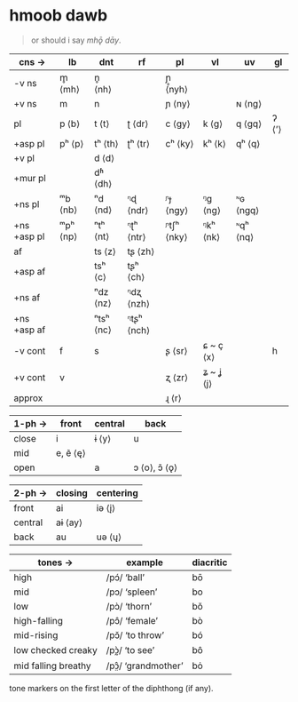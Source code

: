 # hmoob dawb

> or should i say *mhǭ dāy*.
> 

| cns → | lb | dnt | rf | pl | vl | uv | gl |
| --- | --- | --- | --- | --- | --- | --- | --- |
| -v ns | m̥ ⟨mh⟩ | n̥ ⟨nh⟩ |  | ɲ̥ ⟨nyh⟩ |  |  |  |
| +v ns | m | n |  | ɲ ⟨ny⟩ |  | ɴ ⟨ng⟩ |  |
| pl | p ⟨b⟩ | t ⟨t⟩ | ʈ ⟨dr⟩ | c ⟨gy⟩ | k ⟨g⟩ | q ⟨gq⟩ | ʔ ⟨’⟩ |
| +asp pl | pʰ ⟨p⟩ | tʰ ⟨th⟩ | ʈʰ ⟨tr⟩ | cʰ ⟨ky⟩ | kʰ ⟨k⟩ | qʰ ⟨q⟩ |  |
| +v pl |  | d ⟨d⟩ |  |  |  |  |  |
| +mur pl |  | dʱ ⟨dh⟩ |  |  |  |  |  |
| +ns pl | ᵐb ⟨nb⟩ | ⁿd ⟨nd⟩ | ᶯɖ ⟨ndr⟩ | ᶮɟ ⟨ngy⟩ | ᵑɡ ⟨ng⟩ | ᶰɢ ⟨ngq⟩ |  |
| +ns +asp pl | ᵐpʰ ⟨np⟩ | ⁿtʰ ⟨nt⟩ | ᶯʈʰ ⟨ntr⟩ | ᶮtʃʰ ⟨nky⟩ | ᵑkʰ ⟨nk⟩ | ᶰqʰ ⟨nq⟩ |  |
| af |  | ts ⟨z⟩ | tʂ ⟨zh⟩ |  |  |  |  |
| +asp af |  | tsʰ ⟨c⟩ | tʂʰ ⟨ch⟩ |  |  |  |  |
| +ns af |  | ⁿdz ⟨nz⟩ | ᶯdʐ ⟨nzh⟩ |  |  |  |  |
| +ns +asp af |  | ⁿtsʰ ⟨nc⟩ | ᶯtʂʰ ⟨nch⟩ |  |  |  |  |
| -v cont | f | s |  | ʂ ⟨sr⟩ | ɕ ~ ç ⟨x⟩ |  | h |
| +v cont | v |  |  | ʐ ⟨zr⟩ | ʑ ~ ʝ ⟨j⟩ |  |  |
| approx |  |  |  | ɻ ⟨r⟩ |  |  |  |

| 1-ph → | front | central | back |
| --- | --- | --- | --- |
| close | i | ɨ ⟨y⟩ | u |
| mid | e, ẽ ⟨ę⟩ |  |  |
| open |  | a | ɔ ⟨o⟩, ɔ̃ ⟨ǫ⟩ |

| 2-ph → | closing | centering |
| --- | --- | --- |
| front | ai | iə ⟨į⟩ |
| central | aɨ ⟨ay⟩ |  |
| back | au | uə ⟨ų⟩ |

| tones → | example | diacritic |
| --- | --- | --- |
| high | /pɔ́/ ‘ball’ | bō |
| mid | /pɔ/ ‘spleen’ | bo |
| low | /pɔ̀/ ‘thorn’ | bŏ |
| high-falling | /pɔ̂/ ‘female’ | bò |
| mid-rising | /pɔ̌/ ‘to throw’ | bó |
| low checked creaky | /pɔ̰̀/ ‘to see’ | bô |
| mid falling breathy | /pɔ̤̂/ ‘grandmother’ | bȯ |

tone markers on the first letter of the diphthong (if any).
